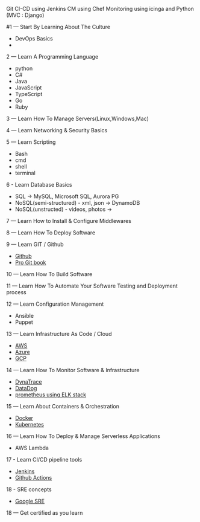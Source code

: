 Git
CI-CD using Jenkins
CM using Chef
Monitoring using icinga and 
Python (MVC : Django)


#1 — Start By Learning About The Culture
- DevOps Basics
- 
2 — Learn A Programming Language
- python
- C#
- Java
- JavaScript
- TypeScript
- Go
- Ruby

3 — Learn How To Manage Servers(Linux,Windows,Mac)

4 — Learn Networking & Security Basics

5 — Learn Scripting
- Bash
- cmd
- shell
- terminal

6 - Learn Database Basics
- SQL -> MySQL, Microsoft SQL, Aurora PG
- NoSQL(semi-structured) - xml, json -> DynamoDB
- NoSQL(unstructed) - videos, photos ->

7 — Learn How to Install & Configure Middlewares

8 — Learn How To Deploy Software

9 — Learn GIT / Github
- [Github](https://github.com/)
- [Pro Git book](https://git-scm.com/book/en/v2)

10 — Learn How To Build Software

11 — Learn How To Automate Your Software Testing and Deployment process

12 — Learn Configuration Management
- Ansible
- Puppet

13 — Learn Infrastructure As Code / Cloud
- [AWS](https://aws.amazon.com/training/)
- [Azure](https://docs.microsoft.com/en-us/learn/azure/) 
- [GCP](https://cloud.google.com/training)

14 — Learn How To Monitor Software & Infrastructure
- [DynaTrace](https://www.dynatrace.com/support/help/get-started/what-is-dynatrace/)
- [DataDog](https://docs.datadoghq.com/)
- [prometheus using ELK stack](https://www.elastic.co/blog/prometheus-monitoring-at-scale-with-the-elastic-stack)

15 — Learn About Containers & Orchestration
- [Docker](https://docs.docker.com/get-started/)
- [Kubernetes](https://kubernetes.io/docs/home/)

16 — Learn How To Deploy & Manage Serverless Applications
- AWS Lambda

17 - Learn CI/CD pipeline tools
- [Jenkins](https://www.cloudbees.com/cloudbees-university)
- [Github Actions](https://github.com/features/actions)

18 - SRE concepts
- [Google SRE](https://sre.google/)

18 — Get certified as you learn
